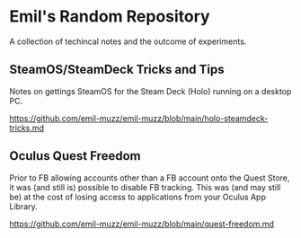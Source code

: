 # Emil's Random Repository
A collection of techincal notes and the outcome of experiments.


## SteamOS/SteamDeck Tricks and Tips
Notes on gettings SteamOS for the Steam Deck (Holo) running on a desktop PC.

https://github.com/emil-muzz/emil-muzz/blob/main/holo-steamdeck-tricks.md


## Oculus Quest Freedom
Prior to FB allowing accounts other than a FB account onto the Quest Store, it was (and still is) possible to disable FB tracking. This was (and may still be) at the cost of losing access to applications from your Oculus App Library. 

https://github.com/emil-muzz/emil-muzz/blob/main/quest-freedom.md

